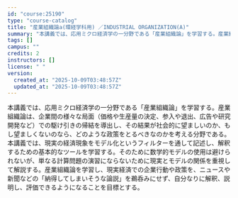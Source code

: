 ```yaml
---
id: "course:25190"
type: "course-catalog"
title: "産業組織論a(環経学科用) ／INDUSTRIAL ORGANIZATION(A)"
summary: "本講義では、応用ミクロ経済学の一分野である「産業組織論」を学習する。産業組織論は、企業間の様々な局面（価格や生産量の決定、参入や退出、広告や研究開発など）での駆け引きの帰結を導出し、その結果が社会的に望ましいのか、もし望ましくないのなら、ど…"
tags: []
campus: ""
credits: 2
instructors: []
license: " "
version:
  created_at: "2025-10-09T03:48:57Z"
  updated_at: "2025-10-09T03:48:57Z"
---
```


本講義では、応用ミクロ経済学の一分野である「産業組織論」を学習する。産業組織論は、企業間の様々な局面（価格や生産量の決定、参入や退出、広告や研究開発など）での駆け引きの帰結を導出し、その結果が社会的に望ましいのか、もし望ましくないのなら、どのような政策をとるべきなのかを考える分野である。 本講義では、現実の経済現象をモデル化というフィルターを通して記述し、解釈するための基本的なツールを学習する。そのために数学的モデルの使用は避けられないが、単なる計算問題の演習にならないために現実とモデルの関係を重視して解説する。産業組織論を学習し、現実経済での企業行動や政策を、ニュースや新聞などの「納得してしまいそうな論説」を鵜呑みにせず、自分なりに解釈、説明し、評価できるようになることを目標とする。
